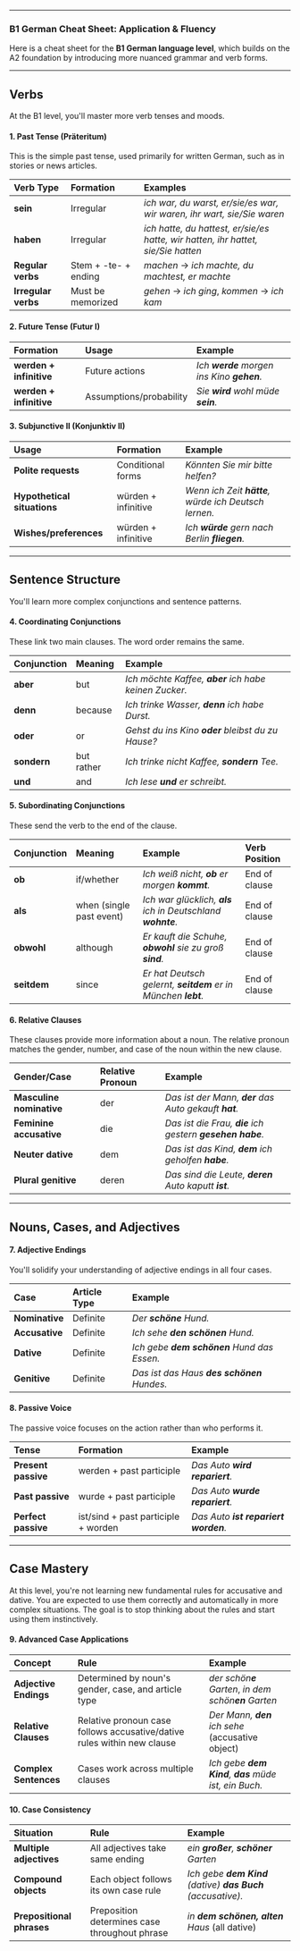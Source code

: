 -----

### B1 German Cheat Sheet: Application & Fluency

Here is a cheat sheet for the **B1 German language level**, which builds on the A2 foundation by introducing more 
nuanced grammar and verb forms.

---

## Verbs

At the B1 level, you'll master more verb tenses and moods.

#### 1. Past Tense (Präteritum)

This is the simple past tense, used primarily for written German, such as in stories or news articles.

| Verb Type | Formation | Examples |
| :--- | :--- | :--- |
| **sein** | Irregular | *ich war, du warst, er/sie/es war, wir waren, ihr wart, sie/Sie waren* |
| **haben** | Irregular | *ich hatte, du hattest, er/sie/es hatte, wir hatten, ihr hattet, sie/Sie hatten* |
| **Regular verbs** | Stem + -te- + ending | *machen* → *ich machte, du machtest, er machte* |
| **Irregular verbs** | Must be memorized | *gehen* → *ich ging*, *kommen* → *ich kam* |

#### 2. Future Tense (Futur I)

| Formation | Usage | Example |
| :--- | :--- | :--- |
| **werden + infinitive** | Future actions | *Ich **werde** morgen ins Kino **gehen**.* |
| **werden + infinitive** | Assumptions/probability | *Sie **wird** wohl müde **sein**.* |

#### 3. Subjunctive II (Konjunktiv II)

| Usage | Formation | Example |
| :--- | :--- | :--- |
| **Polite requests** | Conditional forms | *Könnten Sie mir bitte helfen?* |
| **Hypothetical situations** | würden + infinitive | *Wenn ich Zeit **hätte**, würde ich Deutsch lernen.* |
| **Wishes/preferences** | würden + infinitive | *Ich **würde** gern nach Berlin **fliegen**.* |

---

## Sentence Structure

You'll learn more complex conjunctions and sentence patterns.

#### 4. Coordinating Conjunctions

These link two main clauses. The word order remains the same.

| Conjunction | Meaning | Example |
| :--- | :--- | :--- |
| **aber** | but | *Ich möchte Kaffee, **aber** ich habe keinen Zucker.* |
| **denn** | because | *Ich trinke Wasser, **denn** ich habe Durst.* |
| **oder** | or | *Gehst du ins Kino **oder** bleibst du zu Hause?* |
| **sondern** | but rather | *Ich trinke nicht Kaffee, **sondern** Tee.* |
| **und** | and | *Ich lese **und** er schreibt.* |

#### 5. Subordinating Conjunctions

These send the verb to the end of the clause.

| Conjunction | Meaning | Example | Verb Position |
| :--- | :--- | :--- | :--- |
| **ob** | if/whether | *Ich weiß nicht, **ob** er morgen **kommt**.* | End of clause |
| **als** | when (single past event) | *Ich war glücklich, **als** ich in Deutschland **wohnte**.* | End of clause |
| **obwohl** | although | *Er kauft die Schuhe, **obwohl** sie zu groß **sind**.* | End of clause |
| **seitdem** | since | *Er hat Deutsch gelernt, **seitdem** er in München **lebt**.* | End of clause |

#### 6. Relative Clauses

These clauses provide more information about a noun. The relative pronoun matches the gender, number, and case of the 
noun within the new clause.

| Gender/Case | Relative Pronoun | Example |
| :--- | :--- | :--- |
| **Masculine nominative** | der | *Das ist der Mann, **der** das Auto gekauft **hat**.* |
| **Feminine accusative** | die | *Das ist die Frau, **die** ich gestern **gesehen habe**.* |
| **Neuter dative** | dem | *Das ist das Kind, **dem** ich geholfen **habe**.* |
| **Plural genitive** | deren | *Das sind die Leute, **deren** Auto kaputt **ist**.* |

---

## Nouns, Cases, and Adjectives

#### 7. Adjective Endings

You'll solidify your understanding of adjective endings in all four cases.

| Case | Article Type | Example |
| :--- | :--- | :--- |
| **Nominative** | Definite | *Der **schöne** Hund.* |
| **Accusative** | Definite | *Ich sehe **den schönen** Hund.* |
| **Dative** | Definite | *Ich gebe **dem schönen** Hund das Essen.* |
| **Genitive** | Definite | *Das ist das Haus **des schönen** Hundes.* |

#### 8. Passive Voice

The passive voice focuses on the action rather than who performs it.

| Tense | Formation | Example |
| :--- | :--- | :--- |
| **Present passive** | werden + past participle | *Das Auto **wird repariert**.* |
| **Past passive** | wurde + past participle | *Das Auto **wurde repariert**.* |
| **Perfect passive** | ist/sind + past participle + worden | *Das Auto **ist repariert worden**.* |

---

## Case Mastery

At this level, you're not learning new fundamental rules for accusative and dative. You are expected to use them 
correctly and automatically in more complex situations. The goal is to stop thinking about the rules and start using 
them instinctively.

#### 9. Advanced Case Applications

| Concept | Rule | Example |
| :--- | :--- | :--- |
| **Adjective Endings** | Determined by noun's gender, case, and article type | *der schön**e** Garten*, *in dem schön**en** Garten* |
| **Relative Clauses** | Relative pronoun case follows accusative/dative rules within new clause | *Der Mann, **den** ich sehe* (accusative object) |
| **Complex Sentences** | Cases work across multiple clauses | *Ich gebe **dem Kind**, **das** müde ist, ein Buch.* |

#### 10. Case Consistency

| Situation | Rule | Example |
| :--- | :--- | :--- |
| **Multiple adjectives** | All adjectives take same ending | *ein **großer**, **schöner** Garten* |
| **Compound objects** | Each object follows its own case rule | *Ich gebe **dem Kind** (dative) **das Buch** (accusative).* |
| **Prepositional phrases** | Preposition determines case throughout phrase | *in **dem schönen, alten** Haus* (all dative) |
